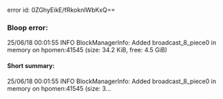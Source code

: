 error id: 0ZGhyEikE/fRkoknlWbKxQ==
### Bloop error:

25/06/18 00:01:55 INFO BlockManagerInfo: Added broadcast_8_piece0 in memory on hpomen:41545 (size: 34.2 KiB, free: 4.5 GiB)
#### Short summary: 

25/06/18 00:01:55 INFO BlockManagerInfo: Added broadcast_8_piece0 in memory on hpomen:41545 (size: 3...
